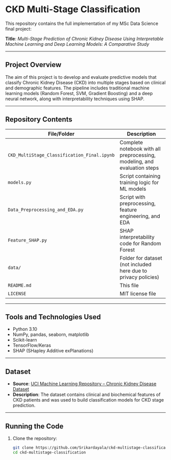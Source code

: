 # CKD Multi-Stage Classification

This repository contains the full implementation of my MSc Data Science final project:

**Title**: *Multi-Stage Prediction of Chronic Kidney Disease Using Interpretable Machine Learning and Deep Learning Models: A Comparative Study*

---

## Project Overview

The aim of this project is to develop and evaluate predictive models that classify Chronic Kidney Disease (CKD) into multiple stages based on clinical and demographic features. The pipeline includes traditional machine learning models (Random Forest, SVM, Gradient Boosting) and a deep neural network, along with interpretability techniques using SHAP.

---

## Repository Contents

| File/Folder                            | Description |
|----------------------------------------|-------------|
| `CKD_MultiStage_Classification_Final.ipynb` | Complete notebook with all preprocessing, modeling, and evaluation steps |
| `models.py`                            | Script containing training logic for ML models |
| `Data_Preprocessing_and_EDA.py`       | Script with preprocessing, feature engineering, and EDA |
| `Feature_SHAP.py`                      | SHAP interpretability code for Random Forest |
| `data/`                                | Folder for dataset (not included here due to privacy policies) |
| `README.md`                            | This file |
| `LICENSE`                              | MIT license file |

---

## Tools and Technologies Used

- Python 3.10
- NumPy, pandas, seaborn, matplotlib
- Scikit-learn
- TensorFlow/Keras
- SHAP (SHapley Additive exPlanations)

---

## Dataset

- **Source**: [UCI Machine Learning Repository – Chronic Kidney Disease Dataset](https://archive.ics.uci.edu/dataset/336/chronic+kidney+disease)
- **Description**: The dataset contains clinical and biochemical features of CKD patients and was used to build classification models for CKD stage prediction.

---

## Running the Code

1. Clone the repository:
   ```bash
   git clone https://github.com/Srikardayala/ckd-multistage-classification.git
   cd ckd-multistage-classification
